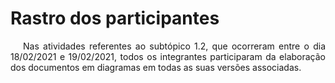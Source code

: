 # Rastro dos participantes

<p style="text-indent: 20px; text-align: justify">
Nas atividades referentes ao subtópico 1.2, que ocorreram entre o dia 18/02/2021 e 19/02/2021, todos os integrantes participaram da elaboração dos documentos em diagramas em todas as suas versões associadas.
</p>
